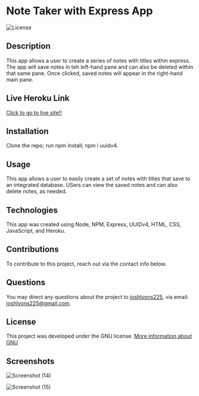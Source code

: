# Note Taker with Express App

![License](https://img.shields.io/badge/License-GNU-brightgreen)


## Description
This app allows a user to create a series of notes with titles within express. The app will save notes in teh left-hand pane and can also be deleted within that same pane. Once clicked, saved notes will appear in the right-hand main pane.

## Live Heroku Link
[Click to go to live site!!](https://thawing-reef-63271.herokuapp.com/)


## Installation
Clone the repo; run npm install; npm i uuidv4.


## Usage
This app allows a user to easily create a set of notes with titles that save to an integrated database. USers can view the saved notes and can also delete notes, as needed.

## Technologies
This app was created using Node, NPM, Express, UUIDv4, HTML, CSS, JavaScript, and Heroku.

## Contributions
To contribute to this project, reach out via the contact info below.


## Questions
You may direct any questions about the project to [joshlyons225](https://github.com/joshlyons225), via email: [joshlyons225@gmail.com](mailto:joshlyons225@gmail.com).


## License 
This project was developed under the GNU license.
[More information about GNU](https://opensource.org/licenses/GNU)

## Screenshots
![Screenshot (14)](https://user-images.githubusercontent.com/95392565/156941819-bdefbb65-2385-4898-928b-9bbf9609344e.png)

![Screenshot (15)](https://user-images.githubusercontent.com/95392565/156941823-32eeb732-bbd5-404d-b412-705d905ba24a.png)